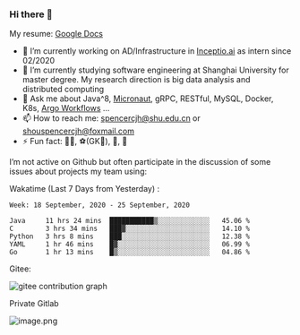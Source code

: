 ### Hi there 👋

My resume: [Google Docs](https://docs.google.com/document/d/1o7iQKDF-_HZUHg6cGiCSl6txrcuQ2tbQttHFFAUeRhc/edit?usp=sharing)

- 🔭 I’m currently working on AD/Infrastructure in [Inceptio.ai](https://www.inceptio.ai/) as intern since 02/2020
- 🌱 I’m currently studying software engineering at Shanghai University for master degree. My research direction is big data analysis and distributed computing
- 💬 Ask me about Java^8, [Micronaut](http://micronaut.io/), gRPC, RESTful, MySQL, Docker, K8s, [Argo Workflows](https://argoproj.github.io/argo/) ...
- 📫 How to reach me: spencercjh@shu.edu.cn or shouspencercjh@foxmail.com
- ⚡ Fun fact: 🚴‍♂️, ⚽(GK🥅), 🏓, 🏸

I’m not active on Github but often participate in the discussion of some issues about projects my team using:

Wakatime (Last 7 Days from Yesterday) :

<!--START_SECTION:waka-->
```text
Week: 18 September, 2020 - 25 September, 2020

Java     11 hrs 24 mins  ███████████▒░░░░░░░░░░░░░   45.06 % 
C        3 hrs 34 mins   ███▓░░░░░░░░░░░░░░░░░░░░░   14.10 % 
Python   3 hrs 8 mins    ███░░░░░░░░░░░░░░░░░░░░░░   12.38 % 
YAML     1 hr 46 mins    █▓░░░░░░░░░░░░░░░░░░░░░░░   06.99 % 
Go       1 hr 13 mins    █▒░░░░░░░░░░░░░░░░░░░░░░░   04.86 % 
```
<!--END_SECTION:waka-->

Gitee:

![gitee contribution graph](https://i.loli.net/2020/08/04/gGf4lVtUxZ1nsae.png)

Private Gitlab

![image.png](https://i.loli.net/2020/08/28/iX5uhVyczxaG2Bn.png)

